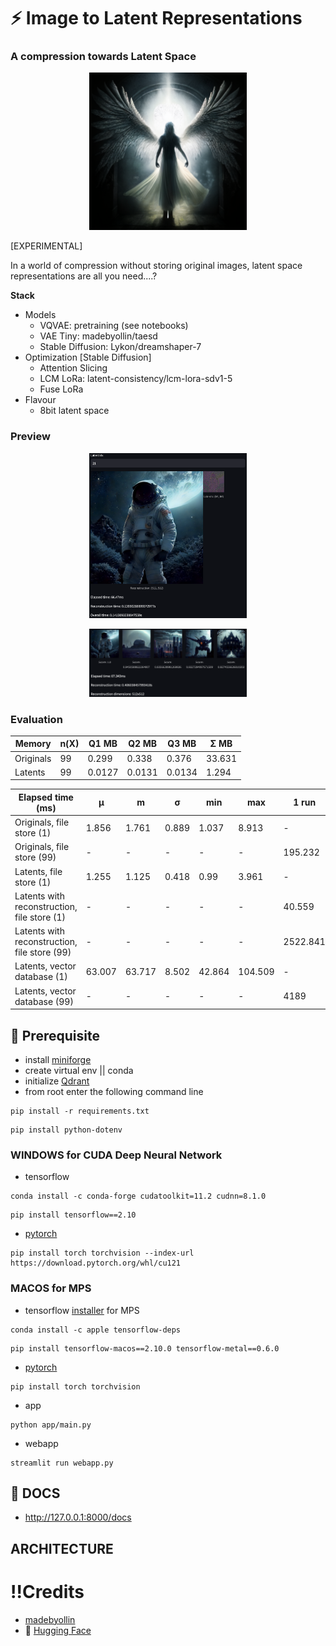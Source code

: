 # ⚡ Image to Latent Representations

### A compression towards Latent Space

<p align='center'>
  <img width='50%' src="/asset/angel.png">
</p>

[EXPERIMENTAL]

In a world of compression without storing original images, latent space representations are all you need....?

**Stack**

- Models
    - VQVAE: pretraining (see notebooks)
    - VAE Tiny: madebyollin/taesd
    - Stable Diffusion: Lykon/dreamshaper-7
- Optimization [Stable Diffusion]
    - Attention Slicing
    - LCM LoRa: latent-consistency/lcm-lora-sdv1-5
    - Fuse LoRa
- Flavour
    - 8bit latent space

### Preview

<p align='center'>
  <img width='50%' src="/asset/astronaut.png">
</p>

<p align='center'>
  <img width='50%' src="/asset/similar_latents.png">
</p>

### Evaluation

| Memory    | n(X) | Q1 MB  | Q2 MB  | Q3  MB | Σ  MB  |
|-----------|------|--------|--------|--------|--------|
| Originals | 99   | 0.299  | 0.338  | 0.376  | 33.631 |
| Latents   | 99   | 0.0127 | 0.0131 | 0.0134 | 1.294  |

| Elapsed time (ms)                            | µ      | m      | σ     | min    | max     | 1 run    |
|----------------------------------------------|--------|--------|-------|--------|---------|----------|
| Originals, file store (1)                    | 1.856  | 1.761  | 0.889 | 1.037  | 8.913   | -        |
| Originals, file store (99)                   | -      | -      | -     | -      | -       | 195.232  |
| Latents, file store (1)                      | 1.255  | 1.125  | 0.418 | 0.99   | 3.961   | -        |
| Latents with reconstruction, file store (1)  | -      | -      | -     | -      | -       | 40.559   |
| Latents with reconstruction, file store (99) | -      | -      | -     | -      | -       | 2522.841 |
| Latents, vector database (1)                 | 63.007 | 63.717 | 8.502 | 42.864 | 104.509 | -        |
| Latents, vector database (99)                | -      | -      | -     | -      | -       | 4189     |

## 🚀 Prerequisite

- install [miniforge](https://github.com/conda-forge/miniforge)
- create virtual env || conda
- initialize [Qdrant](https://qdrant.tech)
- from root enter the following command line

```commandline
pip install -r requirements.txt
```

```commandline
pip install python-dotenv
```

### **WINDOWS** for CUDA Deep Neural Network

- tensorflow

```commandline 
conda install -c conda-forge cudatoolkit=11.2 cudnn=8.1.0
```

```commandline
pip install tensorflow==2.10
```

- [pytorch](https://pytorch.org/get-started)

```commandline
pip install torch torchvision --index-url https://download.pytorch.org/whl/cu121
```

### **MACOS** for MPS

- tensorflow [installer](https://developer.apple.com/metal/tensorflow-plugin/) for MPS

```commandline 
conda install -c apple tensorflow-deps
```

```commandline
pip install tensorflow-macos==2.10.0 tensorflow-metal==0.6.0
```

- [pytorch](https://pytorch.org/get-started)

```commandline 
pip install torch torchvision
```

- app

```commandline
python app/main.py
```

- webapp

```commandline
streamlit run webapp.py
```

## 📖 DOCS

- http://127.0.0.1:8000/docs

## ARCHITECTURE

# !!Credits

- [madebyollin](https://github.com/madebyollin)
- 🤗 [Hugging Face](https://github.com/huggingface)